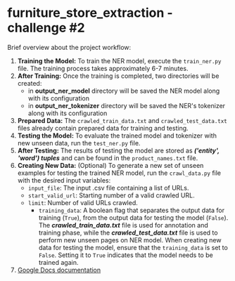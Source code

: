 # furniture_store_extraction - challenge #2

Brief overview about the project workflow:

1. **Training the Model:** To train the NER model, execute the `train_ner.py` file. The training process takes approximately 6-7 minutes.
2. **After Training:** Once the training is completed, two directories will be created:
   - in **output_ner_model** directory will be saved the NER model along with its configuration
   - in **output_ner_tokenizer** directory will be saved the NER's tokenizer along with its configuration
3. **Prepared Data:** The `crawled_train_data.txt` and `crawled_test_data.txt` files already contain prepared data for training and testing.
4. **Testing the Model:** To evaluate the trained model and tokenizer with new unseen data, run the `test_ner.py` file.
5. **After Testing:** The results of testing the model are stored as ***('entity', 'word') tuples*** and can be found in the `product_names.txt` file.
6. **Creating New Data:** (Optional) To generate a new set of unseen examples for testing the trained NER model, 
run the `crawl_data.py` file with the desired input variables:
    - `input_file`: The input .csv file containing a list of URLs.
    - `start_valid_url`: Starting number of a valid crawled URL.
    - `limit`: Number of valid URLs crawled.
      - `training_data`: A boolean flag that separates the output data for training (`True`), from the output data for testing the model (`False`). 
The ***crawled_train_data.txt*** file is used for annotation and training phase, 
while the ***crawled_test_data.txt*** file is used to perform new unseen pages on NER model. 
When creating new data for testing the model, ensure that the `training_data` is set to `False`. Setting it to `True` indicates that the model needs to be trained again.
7. [Google Docs documentation](https://docs.google.com/document/d/1uQrA2weAnQ0KJe-A3IeMbnY54yZ-uBIgSt8anb8_YoY/edit?usp=sharing)